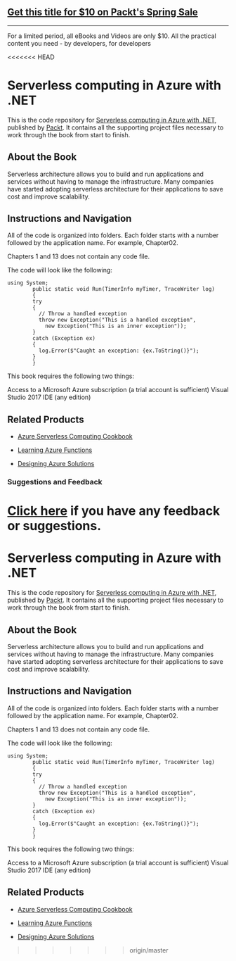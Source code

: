 ## [Get this title for $10 on Packt's Spring Sale](https://www.packt.com/B06568?utm_source=github&utm_medium=packt-github-repo&utm_campaign=spring_10_dollar_2022)
-----
For a limited period, all eBooks and Videos are only $10. All the practical content you need \- by developers, for developers

<<<<<<< HEAD
# Serverless computing in Azure with .NET
This is the code repository for [Serverless computing in Azure with .NET](https://www.packtpub.com/virtualization-and-cloud/designing-azure-solutions?utm_source=github&utm_medium=repository&utm_campaign=9781786468659), published by [Packt](https://www.packtpub.com/?utm_source=github). It contains all the supporting project files necessary to work through the book from start to finish.
## About the Book
Serverless architecture allows you to build and run applications and services without having to manage the infrastructure. Many companies have started adopting serverless architecture for their applications to save cost and improve scalability.


## Instructions and Navigation
All of the code is organized into folders. Each folder starts with a number followed by the application name. For example, Chapter02.

Chapters 1 and 13 does not contain any code file.

The code will look like the following:
```
using System;
        public static void Run(TimerInfo myTimer, TraceWriter log)
        {
        try
        {
          // Throw a handled exception
          throw new Exception("This is a handled exception",
            new Exception("This is an inner exception"));
        }
        catch (Exception ex)
        {
          log.Error($"Caught an exception: {ex.ToString()}");
        }
        }
```

This book requires the following two things:

Access to a Microsoft Azure subscription (a trial account is sufficient)
Visual Studio 2017 IDE (any edition)

## Related Products
* [Azure Serverless Computing Cookbook](https://www.packtpub.com/virtualization-and-cloud/azure-serverless-computing-cookbook?utm_source=github&utm_medium=repository&utm_campaign=9781788390828)

* [Learning Azure Functions](https://www.packtpub.com/virtualization-and-cloud/learning-azure-functions?utm_source=github&utm_medium=repository&utm_campaign=9781787122932)

* [Designing Azure Solutions](https://www.packtpub.com/virtualization-and-cloud/designing-azure-solutions?utm_source=github&utm_medium=repository&utm_campaign=9781786468659)

### Suggestions and Feedback
[Click here](https://docs.google.com/forms/d/e/1FAIpQLSe5qwunkGf6PUvzPirPDtuy1Du5Rlzew23UBp2S-P3wB-GcwQ/viewform) if you have any feedback or suggestions.
=======
# Serverless computing in Azure with .NET
This is the code repository for [Serverless computing in Azure with .NET](https://www.packtpub.com/virtualization-and-cloud/designing-azure-solutions?utm_source=github&utm_medium=repository&utm_campaign=9781786468659), published by [Packt](https://www.packtpub.com/?utm_source=github). It contains all the supporting project files necessary to work through the book from start to finish.
## About the Book
Serverless architecture allows you to build and run applications and services without having to manage the infrastructure. Many companies have started adopting serverless architecture for their applications to save cost and improve scalability.


## Instructions and Navigation
All of the code is organized into folders. Each folder starts with a number followed by the application name. For example, Chapter02.

Chapters 1 and 13 does not contain any code file.

The code will look like the following:
```
using System;
        public static void Run(TimerInfo myTimer, TraceWriter log)
        {
        try
        {
          // Throw a handled exception
          throw new Exception("This is a handled exception",
            new Exception("This is an inner exception"));
        }
        catch (Exception ex)
        {
          log.Error($"Caught an exception: {ex.ToString()}");
        }
        }
```

This book requires the following two things:

Access to a Microsoft Azure subscription (a trial account is sufficient)
Visual Studio 2017 IDE (any edition)

## Related Products
* [Azure Serverless Computing Cookbook](https://www.packtpub.com/virtualization-and-cloud/azure-serverless-computing-cookbook?utm_source=github&utm_medium=repository&utm_campaign=9781788390828)

* [Learning Azure Functions](https://www.packtpub.com/virtualization-and-cloud/learning-azure-functions?utm_source=github&utm_medium=repository&utm_campaign=9781787122932)

* [Designing Azure Solutions](https://www.packtpub.com/virtualization-and-cloud/designing-azure-solutions?utm_source=github&utm_medium=repository&utm_campaign=9781786468659)

>>>>>>> origin/master
